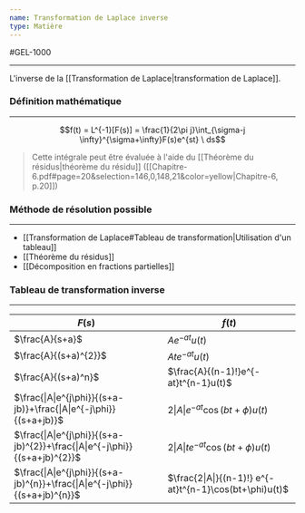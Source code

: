 ```yaml
---
name: Transformation de Laplace inverse
type: Matière
---
```

#GEL-1000 
***
L'inverse de la [[Transformation de Laplace|transformation de Laplace]].


### Définition mathématique
---
$$f(t) = L^{-1}[F(s)] = \frac{1}{2\pi j}\int_{\sigma-j \infty}^{\sigma+\infty}F(s)e^{st} \ ds$$
> Cette intégrale peut être évaluée à l'aide du [[Théorème du résidus|théorème du résidu]]
> ([[Chapitre-6.pdf#page=20&selection=146,0,148,21&color=yellow|Chapitre-6, p.20]])

### Méthode de résolution possible
---
- [[Transformation de Laplace#Tableau de transformation|Utilisation d'un tableau]]
- [[Théorème du résidus]]
- [[Décomposition en fractions partielles]]

### Tableau de transformation inverse
---

| $F(s)$                                                                     | $f(t)$                                                  |
| -------------------------------------------------------------------------- | ------------------------------------------------------- |
| $\frac{A}{s+a}$                                                            | $Ae^{-at}u(t)$                                          |
| $\frac{A}{(s+a)^{2}}$                                                      | $Ate^{-at}u(t)$                                         |
| $\frac{A}{(s+a)^n}$                                                        | $\frac{A}{(n-1)!}e^{-at}t^{n-1}u(t)$                    |
| $\frac{\|A\|e^{j\phi}}{(s+a-jb)}+\frac{\|A\|e^{-j\phi}}{(s+a+jb)}$         | $2\|A\|e^{-at}\cos(bt+\phi)u(t)$                        |
| $\frac{\|A\|e^{j\phi}}{(s+a-jb)^{2}}+\frac{\|A\|e^{-j\phi}}{(s+a+jb)^{2}}$ | $2\|A\|te^{-at}\cos(bt+\phi)u(t)$                       |
| $\frac{\|A\|e^{j\phi}}{(s+a-jb)^{n}}+\frac{\|A\|e^{-j\phi}}{(s+a+jb)^{n}}$ | $\frac{2\|A\|}{(n-1)!} e^{-at}t^{n-1}\cos(bt+\phi)u(t)$ |

